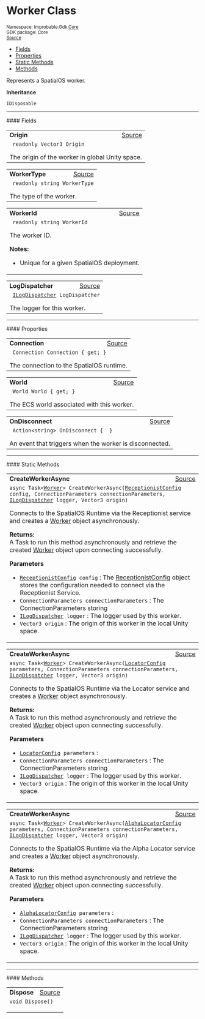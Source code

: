 
# Worker Class
<sup>
Namespace: Improbable.Gdk.<a href="{{urlRoot}}/api/core-index">Core</a><br/>
GDK package: Core<br/>
<a href="https://www.github.com/spatialos/gdk-for-unity/blob/0.2.2/workers/unity/Packages/com.improbable.gdk.core/Worker/Worker.cs/#L15">Source</a>
<style>
a code {
                    padding: 0em 0.25em!important;
}
code {
                    background-color: #ffffff!important;
}
</style>
</sup>
<nav id="pageToc" class="page-toc"><ul><li><a href="#fields">Fields</a>
<li><a href="#properties">Properties</a>
<li><a href="#static-methods">Static Methods</a>
<li><a href="#methods">Methods</a>
</ul></nav>

</p>



<p>Represents a SpatialOS worker. </p>



</p>

<b>Inheritance</b>

<code>IDisposable</code>






</p>
<hr style="width:100%; border-top-color:#d8d8d8" />
#### Fields


</p>




<table width="100%">
    <tr>
        <td style="border-right:none"><b>Origin</b></td>
        <td style="border-left:none; text-align:right"><a href="https://www.github.com/spatialos/gdk-for-unity/blob/0.2.2/workers/unity/Packages/com.improbable.gdk.core/Worker/Worker.cs/#L20">Source</a></td>
    </tr>
    <tr>
        <td colspan="2">
<code> readonly Vector3 Origin</code></p>
The origin of the worker in global Unity space. 

</td>
    </tr>
</table>


<table width="100%">
    <tr>
        <td style="border-right:none"><b>WorkerType</b></td>
        <td style="border-left:none; text-align:right"><a href="https://www.github.com/spatialos/gdk-for-unity/blob/0.2.2/workers/unity/Packages/com.improbable.gdk.core/Worker/Worker.cs/#L25">Source</a></td>
    </tr>
    <tr>
        <td colspan="2">
<code> readonly string WorkerType</code></p>
The type of the worker. 

</td>
    </tr>
</table>


<table width="100%">
    <tr>
        <td style="border-right:none"><b>WorkerId</b></td>
        <td style="border-left:none; text-align:right"><a href="https://www.github.com/spatialos/gdk-for-unity/blob/0.2.2/workers/unity/Packages/com.improbable.gdk.core/Worker/Worker.cs/#L33">Source</a></td>
    </tr>
    <tr>
        <td colspan="2">
<code> readonly string WorkerId</code></p>
The worker ID. 

</p>

<b>Notes:</b>

<ul>
<li>Unique for a given SpatialOS deployment. </li>
</ul>


</td>
    </tr>
</table>


<table width="100%">
    <tr>
        <td style="border-right:none"><b>LogDispatcher</b></td>
        <td style="border-left:none; text-align:right"><a href="https://www.github.com/spatialos/gdk-for-unity/blob/0.2.2/workers/unity/Packages/com.improbable.gdk.core/Worker/Worker.cs/#L38">Source</a></td>
    </tr>
    <tr>
        <td colspan="2">
<code> <a href="{{urlRoot}}/api/core/i-log-dispatcher">ILogDispatcher</a> LogDispatcher</code></p>
The logger for this worker. 

</td>
    </tr>
</table>





</p>
<hr style="width:100%; border-top-color:#d8d8d8" />
#### Properties


</p>




<table width="100%">
    <tr>
        <td style="border-right:none"><b>Connection</b></td>
        <td style="border-left:none; text-align:right"><a href="https://www.github.com/spatialos/gdk-for-unity/blob/0.2.2/workers/unity/Packages/com.improbable.gdk.core/Worker/Worker.cs/#L43">Source</a></td>
    </tr>
    <tr>
        <td colspan="2">
<code> Connection Connection { get; }</code></p>
The connection to the SpatialOS runtime. 


</td>
    </tr>
</table>


<table width="100%">
    <tr>
        <td style="border-right:none"><b>World</b></td>
        <td style="border-left:none; text-align:right"><a href="https://www.github.com/spatialos/gdk-for-unity/blob/0.2.2/workers/unity/Packages/com.improbable.gdk.core/Worker/Worker.cs/#L48">Source</a></td>
    </tr>
    <tr>
        <td colspan="2">
<code> World World { get; }</code></p>
The ECS world associated with this worker. 


</td>
    </tr>
</table>


<table width="100%">
    <tr>
        <td style="border-right:none"><b>OnDisconnect</b></td>
        <td style="border-left:none; text-align:right"><a href="https://www.github.com/spatialos/gdk-for-unity/blob/0.2.2/workers/unity/Packages/com.improbable.gdk.core/Worker/Worker.cs/#L55">Source</a></td>
    </tr>
    <tr>
        <td colspan="2">
<code> Action&lt;string&gt; OnDisconnect {  }</code></p>
An event that triggers when the worker is disconnected. 


</td>
    </tr>
</table>




</p>
<hr style="width:100%; border-top-color:#d8d8d8" />
#### Static Methods


</p>




<table width="100%">
    <tr>
        <td style="border-right:none"><b>CreateWorkerAsync</b></td>
        <td style="border-left:none; text-align:right"><a href="https://www.github.com/spatialos/gdk-for-unity/blob/0.2.2/workers/unity/Packages/com.improbable.gdk.core/Worker/Worker.cs/#L135">Source</a></td>
    </tr>
    <tr>
        <td colspan="2">
<code>async Task&lt;<a href="{{urlRoot}}/api/core/worker">Worker</a>&gt; CreateWorkerAsync(<a href="{{urlRoot}}/api/core/receptionist-config">ReceptionistConfig</a> config, ConnectionParameters connectionParameters, <a href="{{urlRoot}}/api/core/i-log-dispatcher">ILogDispatcher</a> logger, Vector3 origin)</code></p>
Connects to the SpatialOS Runtime via the Receptionist service and creates a <a href="{{urlRoot}}/api/core/worker">Worker</a> object asynchronously. 
</p><b>Returns:</b></br>A Task<TResult> to run this method asynchronously and retrieve the created <a href="{{urlRoot}}/api/core/worker">Worker</a> object upon connecting successfully. 

</p>

<b>Parameters</b>

<ul>
<li><code><a href="{{urlRoot}}/api/core/receptionist-config">ReceptionistConfig</a> config</code> : The <a href="{{urlRoot}}/api/core/receptionist-config">ReceptionistConfig</a> object stores the configuration needed to connect via the Receptionist Service. </li>
<li><code>ConnectionParameters connectionParameters</code> : The ConnectionParameters storing </li>
<li><code><a href="{{urlRoot}}/api/core/i-log-dispatcher">ILogDispatcher</a> logger</code> : The logger used by this worker.</li>
<li><code>Vector3 origin</code> : The origin of this worker in the local Unity space.</li>
</ul>





</td>
    </tr>
</table>


<table width="100%">
    <tr>
        <td style="border-right:none"><b>CreateWorkerAsync</b></td>
        <td style="border-left:none; text-align:right"><a href="https://www.github.com/spatialos/gdk-for-unity/blob/0.2.2/workers/unity/Packages/com.improbable.gdk.core/Worker/Worker.cs/#L163">Source</a></td>
    </tr>
    <tr>
        <td colspan="2">
<code>async Task&lt;<a href="{{urlRoot}}/api/core/worker">Worker</a>&gt; CreateWorkerAsync(<a href="{{urlRoot}}/api/core/locator-config">LocatorConfig</a> parameters, ConnectionParameters connectionParameters, <a href="{{urlRoot}}/api/core/i-log-dispatcher">ILogDispatcher</a> logger, Vector3 origin)</code></p>
Connects to the SpatialOS Runtime via the Locator service and creates a <a href="{{urlRoot}}/api/core/worker">Worker</a> object asynchronously. 
</p><b>Returns:</b></br>A Task<TResult> to run this method asynchronously and retrieve the created <a href="{{urlRoot}}/api/core/worker">Worker</a> object upon connecting successfully. 

</p>

<b>Parameters</b>

<ul>
<li><code><a href="{{urlRoot}}/api/core/locator-config">LocatorConfig</a> parameters</code> : </li>
<li><code>ConnectionParameters connectionParameters</code> : The ConnectionParameters storing </li>
<li><code><a href="{{urlRoot}}/api/core/i-log-dispatcher">ILogDispatcher</a> logger</code> : The logger used by this worker.</li>
<li><code>Vector3 origin</code> : The origin of this worker in the local Unity space.</li>
</ul>





</td>
    </tr>
</table>


<table width="100%">
    <tr>
        <td style="border-right:none"><b>CreateWorkerAsync</b></td>
        <td style="border-left:none; text-align:right"><a href="https://www.github.com/spatialos/gdk-for-unity/blob/0.2.2/workers/unity/Packages/com.improbable.gdk.core/Worker/Worker.cs/#L201">Source</a></td>
    </tr>
    <tr>
        <td colspan="2">
<code>async Task&lt;<a href="{{urlRoot}}/api/core/worker">Worker</a>&gt; CreateWorkerAsync(<a href="{{urlRoot}}/api/core/alpha-locator-config">AlphaLocatorConfig</a> parameters, ConnectionParameters connectionParameters, <a href="{{urlRoot}}/api/core/i-log-dispatcher">ILogDispatcher</a> logger, Vector3 origin)</code></p>
Connects to the SpatialOS Runtime via the Alpha Locator service and creates a <a href="{{urlRoot}}/api/core/worker">Worker</a> object asynchronously. 
</p><b>Returns:</b></br>A Task<TResult> to run this method asynchronously and retrieve the created <a href="{{urlRoot}}/api/core/worker">Worker</a> object upon connecting successfully. 

</p>

<b>Parameters</b>

<ul>
<li><code><a href="{{urlRoot}}/api/core/alpha-locator-config">AlphaLocatorConfig</a> parameters</code> : </li>
<li><code>ConnectionParameters connectionParameters</code> : The ConnectionParameters storing </li>
<li><code><a href="{{urlRoot}}/api/core/i-log-dispatcher">ILogDispatcher</a> logger</code> : The logger used by this worker.</li>
<li><code>Vector3 origin</code> : The origin of this worker in the local Unity space.</li>
</ul>





</td>
    </tr>
</table>





</p>
<hr style="width:100%; border-top-color:#d8d8d8" />
#### Methods


</p>




<table width="100%">
    <tr>
        <td style="border-right:none"><b>Dispose</b></td>
        <td style="border-left:none; text-align:right"><a href="https://www.github.com/spatialos/gdk-for-unity/blob/0.2.2/workers/unity/Packages/com.improbable.gdk.core/Worker/Worker.cs/#L269">Source</a></td>
    </tr>
    <tr>
        <td colspan="2">
<code>void Dispose()</code></p>






</td>
    </tr>
</table>





